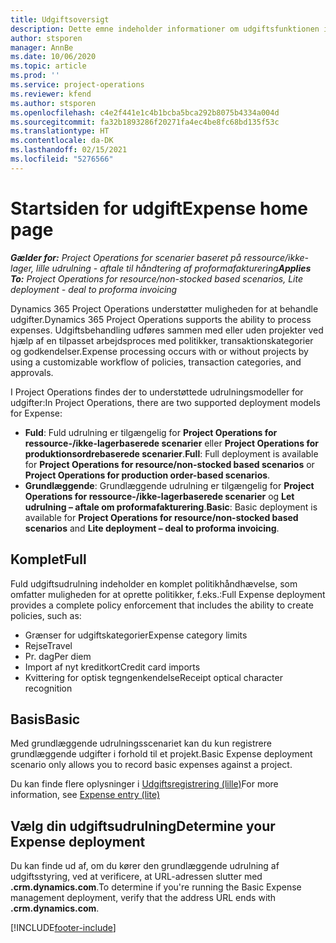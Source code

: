 ```yaml
---
title: Udgiftsoversigt
description: Dette emne indeholder informationer om udgiftsfunktionen i Project Operations.
author: stsporen
manager: AnnBe
ms.date: 10/06/2020
ms.topic: article
ms.prod: ''
ms.service: project-operations
ms.reviewer: kfend
ms.author: stsporen
ms.openlocfilehash: c4e2f441e1c4b1bcba5bca292b8075b4334a004d
ms.sourcegitcommit: fa32b1893286f20271fa4ec4be8fc68bd135f53c
ms.translationtype: HT
ms.contentlocale: da-DK
ms.lasthandoff: 02/15/2021
ms.locfileid: "5276566"
---
```

# <a name="expense-home-page"></a><span data-ttu-id="61b11-103">Startsiden for udgift</span><span class="sxs-lookup"><span data-stu-id="61b11-103">Expense home page</span></span>

<span data-ttu-id="61b11-104">_**Gælder for:** Project Operations for scenarier baseret på ressource/ikke-lager, lille udrulning - aftale til håndtering af proformafakturering_</span><span class="sxs-lookup"><span data-stu-id="61b11-104">_**Applies To:** Project Operations for resource/non-stocked based scenarios, Lite deployment - deal to proforma invoicing_</span></span>


<span data-ttu-id="61b11-105">Dynamics 365 Project Operations understøtter muligheden for at behandle udgifter.</span><span class="sxs-lookup"><span data-stu-id="61b11-105">Dynamics 365 Project Operations supports the ability to process expenses.</span></span> <span data-ttu-id="61b11-106">Udgiftsbehandling udføres sammen med eller uden projekter ved hjælp af en tilpasset arbejdsproces med politikker, transaktionskategorier og godkendelser.</span><span class="sxs-lookup"><span data-stu-id="61b11-106">Expense processing occurs with or without projects by using a customizable workflow of policies, transaction categories, and approvals.</span></span>

<span data-ttu-id="61b11-107">I Project Operations findes der to understøttede udrulningsmodeller for udgifter:</span><span class="sxs-lookup"><span data-stu-id="61b11-107">In Project Operations, there are two supported deployment models for Expense:</span></span> 

- <span data-ttu-id="61b11-108">**Fuld**: Fuld udrulning er tilgængelig for **Project Operations for ressource-/ikke-lagerbaserede scenarier** eller **Project Operations for produktionsordrebaserede scenarier**.</span><span class="sxs-lookup"><span data-stu-id="61b11-108">**Full**: Full deployment is available for **Project Operations for resource/non-stocked based scenarios** or **Project Operations for production order-based scenarios**.</span></span>
- <span data-ttu-id="61b11-109">**Grundlæggende**: Grundlæggende udrulning er tilgængelig for **Project Operations for ressource-/ikke-lagerbaserede scenarier** og **Let udrulning – aftale om proformafakturering**.</span><span class="sxs-lookup"><span data-stu-id="61b11-109">**Basic**: Basic deployment is available for **Project Operations for resource/non-stocked based scenarios** and **Lite deployment – deal to proforma invoicing**.</span></span>

## <a name="full"></a><span data-ttu-id="61b11-110">Komplet</span><span class="sxs-lookup"><span data-stu-id="61b11-110">Full</span></span> 
<span data-ttu-id="61b11-111">Fuld udgiftsudrulning indeholder en komplet politikhåndhævelse, som omfatter muligheden for at oprette politikker, f.eks.:</span><span class="sxs-lookup"><span data-stu-id="61b11-111">Full Expense deployment provides a complete policy enforcement that includes the ability to create policies, such as:</span></span>

  - <span data-ttu-id="61b11-112">Grænser for udgiftskategorier</span><span class="sxs-lookup"><span data-stu-id="61b11-112">Expense category limits</span></span>
  - <span data-ttu-id="61b11-113">Rejse</span><span class="sxs-lookup"><span data-stu-id="61b11-113">Travel</span></span>
  - <span data-ttu-id="61b11-114">Pr. dag</span><span class="sxs-lookup"><span data-stu-id="61b11-114">Per diem</span></span>
  - <span data-ttu-id="61b11-115">Import af nyt kreditkort</span><span class="sxs-lookup"><span data-stu-id="61b11-115">Credit card imports</span></span>
  - <span data-ttu-id="61b11-116">Kvittering for optisk tegngenkendelse</span><span class="sxs-lookup"><span data-stu-id="61b11-116">Receipt optical character recognition</span></span>

## <a name="basic"></a><span data-ttu-id="61b11-117">Basis</span><span class="sxs-lookup"><span data-stu-id="61b11-117">Basic</span></span> 
<span data-ttu-id="61b11-118">Med grundlæggende udrulningsscenariet kan du kun registrere grundlæggende udgifter i forhold til et projekt.</span><span class="sxs-lookup"><span data-stu-id="61b11-118">Basic Expense deployment scenario only allows you to record basic expenses against a project.</span></span> 

<span data-ttu-id="61b11-119">Du kan finde flere oplysninger i [Udgiftsregistrering (lille)](basic-expense.md)</span><span class="sxs-lookup"><span data-stu-id="61b11-119">For more information, see [Expense entry (lite)](basic-expense.md)</span></span>

## <a name="determine-your-expense-deployment"></a><span data-ttu-id="61b11-120">Vælg din udgiftsudrulning</span><span class="sxs-lookup"><span data-stu-id="61b11-120">Determine your Expense deployment</span></span>
<span data-ttu-id="61b11-121">Du kan finde ud af, om du kører den grundlæggende udrulning af udgiftsstyring, ved at verificere, at URL-adressen slutter med **.crm.dynamics.com**.</span><span class="sxs-lookup"><span data-stu-id="61b11-121">To determine if you're running the Basic Expense management deployment, verify that the address URL ends with **.crm.dynamics.com**.</span></span> 


[!INCLUDE[footer-include](../includes/footer-banner.md)]